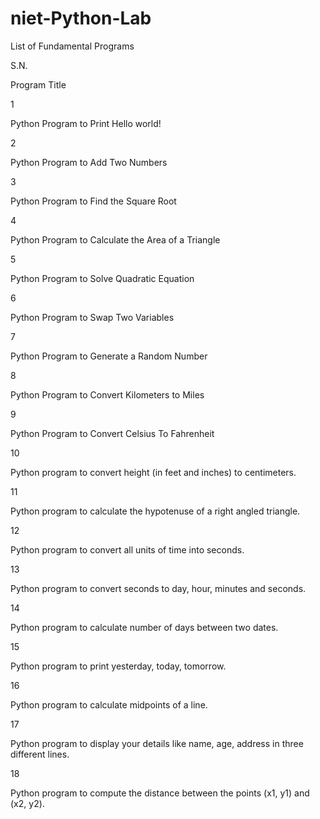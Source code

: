 # niet-Python-Lab

 

List of Fundamental Programs 

 

 

S.N. 

Program Title 

1 

Python Program to Print Hello world! 

2 

Python Program to Add Two Numbers 

3 

Python Program to Find the Square Root 

4 

Python Program to Calculate the Area of a Triangle 

5 

Python Program to Solve Quadratic Equation 

6 

Python Program to Swap Two Variables 

7 

Python Program to Generate a Random Number 

8 

Python Program to Convert Kilometers to Miles 

9 

Python Program to Convert Celsius To Fahrenheit 

10 

Python program to convert height (in feet and inches) to centimeters. 

11 

Python program to calculate the hypotenuse of a right angled triangle. 

12 

Python program to convert all units of time into seconds. 

13 

Python program to convert seconds to day, hour, minutes and seconds. 

14 

Python program to calculate number of days between two dates. 

15 

Python program to print yesterday, today, tomorrow.  

16 

Python program to calculate midpoints of a line. 

17 

Python program to display your details like name, age, address in three different lines. 

18 

Python program to compute the distance between the points (x1, y1) and (x2, y2).  

